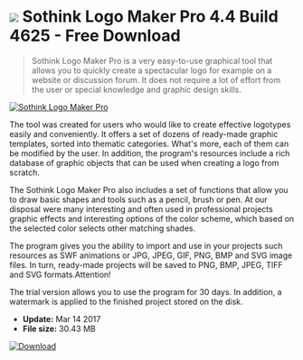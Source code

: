 # ![](https://cdn.softexe.net/static/icon/e/sothink-logo-maker-pro-11125.png) Sothink Logo Maker Pro 4.4 Build 4625 - Free Download

> Sothink Logo Maker Pro is a very easy-to-use graphical tool that allows you to quickly create a spectacular logo for example on a website or discussion forum. It does not require a lot of effort from the user or special knowledge and graphic design skills.

[![Sothink Logo Maker Pro](https://gallery.dpcdn.pl/imgc/Tools/15246/g_-_420x350_1.5_-_x20130401221816_00.png)](https://softexe.net/win/multimedia/graphics-design/sothink-logo-maker-pro:pppbe.html)

The tool was created for users who would like to create effective logotypes easily and conveniently. It offers a set of dozens of ready-made graphic templates, sorted into thematic categories. What's more, each of them can be modified by the user. In addition, the program's resources include a rich database of graphic objects that can be used when creating a logo from scratch.
 
 The Sothink Logo Maker Pro also includes a set of functions that allow you to draw basic shapes and tools such as a pencil, brush or pen. At our disposal were many interesting and often used in professional projects graphic effects and interesting options of the color scheme, which based on the selected color selects other matching shades.
 
 The program gives you the ability to import and use in your projects such resources as SWF animations or JPG, JPEG, GIF, PNG, BMP and SVG image files. In turn, ready-made projects will be saved to PNG, BMP, JPEG, TIFF and SVG formats.Attention!
 
 The trial version allows you to use the program for 30 days. In addition, a watermark is applied to the finished project stored on the disk.


- **Update:** Mar 14 2017
- **File size:** 30.43 MB

[![Download](https://cdn.softexe.net/static/img/download.png)](https://softexe.net/win/multimedia/graphics-design/sothink-logo-maker-pro:pppbe.html)

